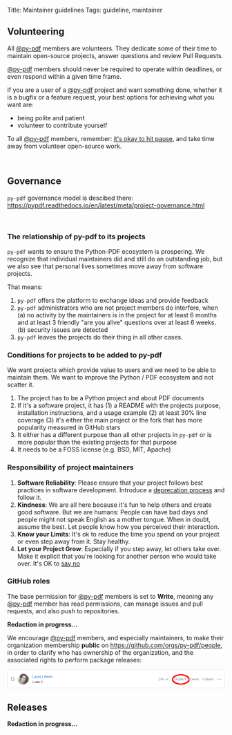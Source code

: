 Title: Maintainer guidelines
Tags: guideline, maintainer

## Volunteering
All [@py-pdf](https://github.com/py-pdf) members are volunteers.
They dedicate some of their time to maintain open-source projects, answer questions and review Pull Requests.

[@py-pdf](https://github.com/py-pdf) members should never be required to operate within deadlines, or even respond within a given time frame.

If you are a user of a [@py-pdf](https://github.com/py-pdf) project and want something done,
whether it is a bugfix or a feature request, your best options for achieving what you want are:

* being polite and patient
* volunteer to contribute yourself

To all [@py-pdf](https://github.com/py-pdf) members, remember: [it's okay to hit pause](https://opensource.guide/best-practices/#its-okay-to-hit-pause), and take time away from volunteer open-source work.

<br>

## Governance
`py-pdf` governance model is descibed there:
<https://pypdf.readthedocs.io/en/latest/meta/project-governance.html>

<br>


### The relationship of py-pdf to its projects

`py-pdf` wants to ensure the Python-PDF ecosystem is prospering. We recognize that individual
maintainers did and still do an outstanding job, but we also see that personal lives sometimes
move away from software projects.

That means:

1. `py-pdf` offers the platform to exchange ideas and provide feedback
2. `py-pdf` administrators who are not project members do interfere, when (a) no activity by the maintainers is in the project for at least 6 months and at least 3 friendly "are you alive" questions over at least 6 weeks. (b) security issues are detected
3. `py-pdf` leaves the projects do their thing in all other cases.

### Conditions for projects to be added to py-pdf

We want projects which provide value to users and we need to be able to maintain them. We want to improve the Python / PDF ecosystem and not scatter it.

1. The project has to be a Python project and about PDF documents
2. If it's a software project, it has (1) a README with the projects purpose, installation instructions, and a usage example (2) at least 30% line coverage (3) it's either the main project or the fork that has more popularity measured in GitHub stars
3. It either has a different purpose than all other projects in `py-pdf` or is more popular than the existing projects for that purpose
4. It needs to be a FOSS license (e.g. BSD, MIT, Apache)

### Responsibility of project maintainers

1. **Software Reliability**: Please ensure that your project follows best practices in software development. Introduce a [deprecation process](https://pypdf.readthedocs.io/en/latest/dev/deprecations.html) and follow it.
2. **Kindness**: We are all here because it's fun to help others and create good software. But we are humans: People can have bad days and people might not speak English as a mother tongue. When in doubt, assume the best. Let people know how you perceived their interaction.
3. **Know your Limits**: It's ok to reduce the time you spend on your project or even step away from it. Stay healthy.
4. **Let your Project Grow**: Especially if you step away, let others take over. Make it explicit that you're looking for another person who would take over.
It's OK to [say no](https://opensource.guide/best-practices/#learning-to-say-no)

<!--
As recommended [by the opensource.guide](https://opensource.guide/leadership-and-governance/), a `GOVERNANCE.md` file in every repository could point to this page as reference.
-->

### GitHub roles
The base permission for [@py-pdf](https://github.com/py-pdf) members is set to **Write**,
meaning any [@py-pdf](https://github.com/py-pdf) member has read permissions,
can manage issues and pull requests, and also push to repositories.

**Redaction in progress...**

We encourage [@py-pdf](https://github.com/py-pdf) members, and especially maintainers, to make their organization membership **public**
on <https://github.com/orgs/py-pdf/people>, in order to clarify who has ownership of the organization, and the associated rights to perform package releases:

![](../images/github-org-public-membership.png)

## Releases
**Redaction in progress...**

<!-- TODO: use a dedicated Pypi user like Jazzband does? cf. https://jazzband.co/about/releases -->

<!-- TODO: add a section on Security ? cf. https://jazzband.co/about/security -->
